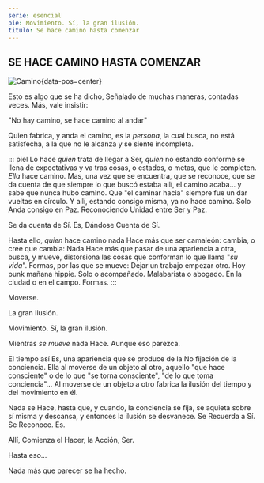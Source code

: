 ```yaml
---
serie: esencial
pie: Movimiento. Sí, la gran ilusión.
titulo: Se hace camino hasta comenzar
---
```


## SE HACE CAMINO HASTA COMENZAR

![Camino](/foto/P1160722.webp){data-pos=center}



Esto es algo que se ha dicho,
Señalado de muchas maneras, contadas veces.
Más, vale insistir:

"No hay camino, se hace camino al andar"

Quien fabrica, y anda el camino, es la _persona_, la cual busca, no está satisfecha, a la que no le alcanza y se siente incompleta.

::: piel
Lo hace _quien_ trata de llegar a Ser, _quien_ no estando conforme se llena de expectativas y va tras cosas, o estados, o metas, que le completen. _Ella_ hace camino. Mas, una vez que se encuentra, que se reconoce, que se da cuenta de que siempre lo que buscó estaba allí, el camino acaba… y sabe que nunca hubo camino. Que "el caminar hacia" siempre fue un dar vueltas en círculo. Y allí, estando consigo misma, ya no hace camino. Solo Anda consigo en Paz. Reconociendo Unidad entre Ser y Paz.

Se da cuenta de Sí. Es, Dándose Cuenta de Sí.

Hasta ello, _quien_ hace camino nada Hace más que ser camaleón: cambia, o cree que cambia: Nada Hace más que pasar de una apariencia a otra, busca, y mueve, distorsiona las cosas que conforman lo que llama "_su vida_". Formas, por las que se mueve: Dejar un trabajo empezar otro. Hoy punk mañana hippie. Solo o acompañado. Malabarista o abogado. En la ciudad o en el campo. Formas.
:::

Moverse.

La gran Ilusión.

Movimiento. Sí, la gran ilusión.

Mientras _se mueve_ nada Hace. Aunque eso parezca.

El tiempo así Es, una apariencia que se produce de la No fijación de la conciencia. Ella al moverse de un objeto al otro, aquello "que hace consciente" o de lo que "se torna consciente", "de lo que toma conciencia"… Al moverse de un objeto a otro fabrica la ilusión del tiempo y del movimiento en él.

Nada se Hace, hasta que, y cuando, la conciencia se fija, se aquieta sobre sí misma y descansa, y entonces la ilusión se desvanece. Se Recuerda a Sí. Se Reconoce. Es.

Allí, Comienza el Hacer, la Acción, Ser.

Hasta eso…

Nada más que parecer se ha hecho.
